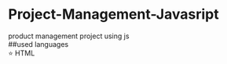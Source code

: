 # Project-Management-Javasript

product management project using js  
##used languages  
<t/> ⭐ HTML
